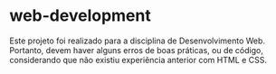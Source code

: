 # web-development
Este projeto foi realizado para a disciplina de Desenvolvimento Web. Portanto, devem haver alguns erros de boas práticas, ou de código, considerando que não existiu experiência
anterior com HTML e CSS.
